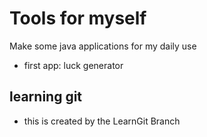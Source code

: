 # Tools for myself
Make some java applications for my daily use
- first app: luck generator 

## learning git
- this is created by the LearnGit Branch

